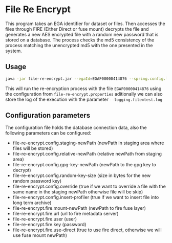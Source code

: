 # File Re Encrypt
This program takes an EGA identifier for dataset or files. Then accesses the files through FIRE (Either Direct or fuse mount) decrypts the file and generates a new AES encrypted file with a random new password that is stored on a database.
The process checks the md5 consistency of the process matching the unencrypted md5 with the one presented in the system. 
## Usage
```bash
java -jar file-re-encrypt.jar --egaId=EGAF00000414876 --spring.config.location="file-re-encrypt.properties"
```
This will run the re-encryption process with the file ```EGAF00000414876``` using the configuration from ```file-re-encrypt.properties``` aditionally we can also store the log of the execution with the parameter ```--logging.file=test.log```
## Configuration parameters
The configuration file holds the database connection data, also the following parameters can be configured:
- file-re-encrypt.config.staging-newPath (newPath in staging area where files will be stored)
- file-re-encrypt.config.relative-newPath (relative newPath from staging area)
- file-re-encrypt.config.gpg-key-newPath (newPath to the gpg key to decrypt)
- file-re-encrypt.config.random-key-size (size in bytes for the new random password key)
- file-re-encrypt.config.override (true if we want to override a file with the same name in the staging newPath otherwise file will be skip)
- file-re-encrypt.config.insert-profiler (true if we want to insert file into long term archive)
- file-re-encrypt.fire.mount-newPath (newPath to fire fuse layer)
- file-re-encrypt.fire.url (url to fire metadata server)
- file-re-encrypt.fire.user (user)
- file-re-encrypt.fire.key (password)
- file-re-encrypt.fire.use-direct (true to use fire direct, otherwise we will use fuse mount newPath)
